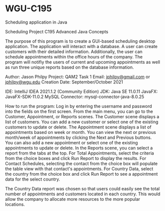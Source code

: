 # WGU-C195
Scheduling application in Java

Scheduling Project C195 Advanced Java Concepts

The purpose of this program is to create a GUI-based scheduling desktop application. The application will interact with a database. A user can create customers with their detailed information. Additionally, the user can schedule appointments within the office hours of the company. The program will notifiy the users of current and upcoming appointments as well as run three unique reports based on the database information.

Author:  Jason Philpy
Project:  QAM2 Task 1
Email:  jphilpy@gmail.com or jphilpy@wgu.edu
Creation Date:  September/October 2021

IDE:  IntelliJ IDEA 2021.1.2 (Community Edition)
JDK:  Java SE 11.0.11
JavaFX:  JavaFX-SDK-11.0.2
MySQL Connector:  mysql-connector-java-8.0.25

How to run the program:
Log in by entering the username and password into the fields on the first screen.
From the main menu, you can go to the Customer, Appointment, or Reports scenes.
The Customer scene displays a list of customers.  You can add a new customer or select one of the existing customers to update or delete.
The Appointment scene displays a list of appointments based on week or month.  You can view the next or previous month/week of appointments by clicking the Next and Previous buttons. You can also add a new appointment or select one of the existing appointments to update or delete.
In the Reports scene, you can select a report from the tabs at the top.  For Total Appointments, select the criteria from the choice boxes and click Run Report to display the results.  For Contact Schedules, selecting the contact from the choice box will populate the table view with that contact's appointments.  For Country Data, select the country from the choice box and click Run Report to see a appointment data for the select country.

The Country Data report was chosen so that users could easily see the total number of appointments and customers located in each country. This would allow the company to allocate more resources to the more popular locations.
